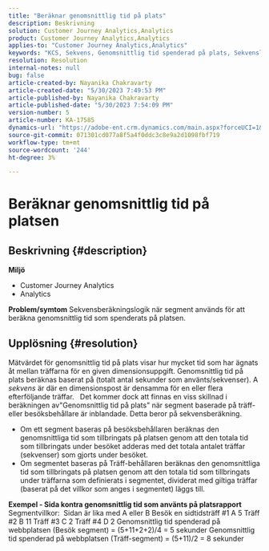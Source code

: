 ```yaml
---
title: "Beräknar genomsnittlig tid på plats"
description: Beskrivning
solution: Customer Journey Analytics,Analytics
product: Customer Journey Analytics,Analytics
applies-to: "Customer Journey Analytics,Analytics"
keywords: "KCS, Sekvens, Genomsnittlig tid spenderad på plats, Sekvenslogik"
resolution: Resolution
internal-notes: null
bug: false
article-created-by: Nayanika Chakravarty
article-created-date: "5/30/2023 7:49:53 PM"
article-published-by: Nayanika Chakravarty
article-published-date: "5/30/2023 7:54:09 PM"
version-number: 5
article-number: KA-17585
dynamics-url: "https://adobe-ent.crm.dynamics.com/main.aspx?forceUCI=1&pagetype=entityrecord&etn=knowledgearticle&id=40545720-23ff-ed11-8f6e-6045bd006e5a"
source-git-commit: 071301cd077a8f5a4f0ddc3c8e9a2d1098fbf719
workflow-type: tm+mt
source-wordcount: '244'
ht-degree: 3%

---
```


# Beräknar genomsnittlig tid på platsen

## Beskrivning {#description}

<b>Miljö</b>
- Customer Journey Analytics
- Analytics 



<b>Problem/symtom</b>
Sekvensberäkningslogik när segment används för att beräkna genomsnittlig tid som spenderats på platsen.


## Upplösning {#resolution}


Mätvärdet för genomsnittlig tid på plats visar hur mycket tid som har ägnats åt mellan träffarna för en given dimensionsuppgift. Genomsnittlig tid på plats beräknas baserat på (totalt antal sekunder som använts/sekvenser). A *sekvens* är där en dimensionspost är densamma för en eller flera efterföljande träffar.
 
Det kommer dock att finnas en viss skillnad i beräkningen av&quot;Genomsnittlig tid på plats&quot; när segment baserade på träff- eller besöksbehållare är inblandade. Detta beror på sekvensberäkning.

- Om ett segment baseras på besöksbehållaren beräknas den genomsnittliga tid som tillbringats på platsen genom att den totala tid som tillbringats under besöket adderas med det totala antalet träffar (sekvenser) som gjorts under besöket.
- Om segmentet baseras på Träff-behållaren beräknas den genomsnittliga tid som tillbringats på platsen genom att den totala tid som tillbringats under träffarna som definierats i segmentet, dividerat med giltiga träffar (baserat på det villkor som anges i segmentet) läggs till.


<b>Exempel - Sida kontra genomsnittlig tid som använts på platsrapport</b>
 
Segmentvillkor:  Sidan är lika med A eller B Besök en sidtidsträff #1 A 5 Träff #2 B 11 Träff #3 C 2 Träff #4 D 2 Genomsnittlig tid spenderad på webbplatsen (Besök segment) = (5+11+2+2)/4 = 5 sekunder Genomsnittlig tid spenderad på webbplatsen (Träff-segment) = (5+11)/2 = 8 sekunder

